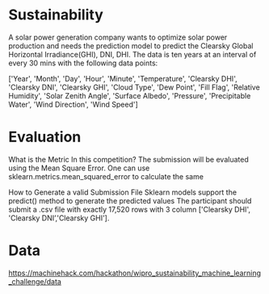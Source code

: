 # Sustainability
A solar power generation company wants to optimize solar power production and needs the prediction model to predict the
Clearsky Global Horizontal Irradiance(GHI), DNI, DHI. The data is ten years at an interval of every 30 mins with the following data points:

['Year', 'Month', 'Day', 'Hour', 'Minute', 'Temperature', 'Clearsky DHI', 'Clearsky DNI', 'Clearsky GHI', 'Cloud Type', 'Dew Point', 'Fill Flag', 'Relative Humidity', 'Solar Zenith Angle', 'Surface Albedo', 'Pressure', 'Precipitable Water', 'Wind Direction', 'Wind Speed']

# Evaluation
What is the Metric In this competition? 
The submission will be evaluated using the Mean Square Error. One can use sklearn.metrics.mean_squared_error to calculate the same

How to Generate a valid Submission File
Sklearn models support the predict() method to generate the predicted values
The participant should submit a .csv file with exactly  17,520 rows with 3 column ['Clearsky DHI', 'Clearsky DNI’,'Clearsky GHI']. 

# Data
https://machinehack.com/hackathon/wipro_sustainability_machine_learning_challenge/data

